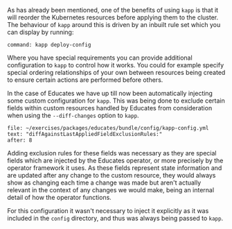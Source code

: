 As has already been mentioned, one of the benefits of using ``kapp`` is that
it will reorder the Kubernetes resources before applying them to the cluster.
The behaviour of ``kapp`` around this is driven by an inbuilt rule set which
you can display by running:

```terminal:execute
command: kapp deploy-config
```

Where you have special requirements you can provide additional configuration
to ``kapp`` to control how it works. You could for example specify special
ordering relationships of your own between resources being created to ensure
certain actions are performed before others.

In the case of Educates we have up till now been automatically injecting some
custom configuration for ``kapp``. This was being done to exclude certain
fields within custom resources handled by Educates from consideration when
using the ``--diff-changes`` option to ``kapp``.

```editor:select-matching-text
file: ~/exercises/packages/educates/bundle/config/kapp-config.yml
text: "diffAgainstLastAppliedFieldExclusionRules:"
after: 8
```

Adding exclusion rules for these fields was necessary as they are special
fields which are injected by the Educates operator, or more precisely by
the operator framework it uses. As these fields represent state information
and are updated after any change to the custom resource, they would always
show as changing each time a change was made but aren't actually relevant
in the context of any changes we would make, being an internal detail of
how the operator functions.

For this configuration it wasn't necessary to inject it explicitly as it
was included in the ``config`` directory, and thus was always being passed
to ``kapp``.
